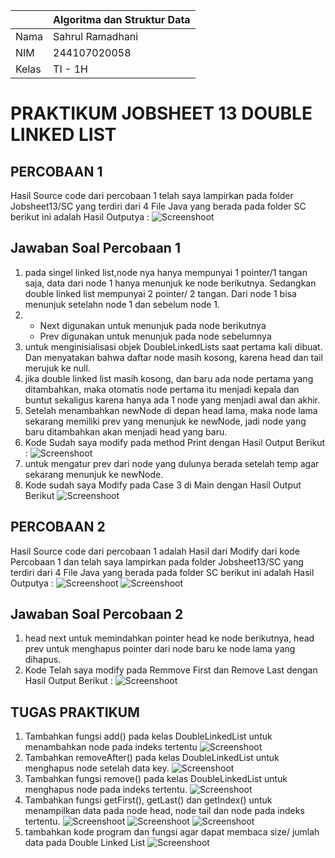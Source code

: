  |  | Algoritma dan Struktur Data |
|--|--|
| Nama |  Sahrul Ramadhani|
| NIM |  244107020058|
| Kelas | TI - 1H |

# PRAKTIKUM JOBSHEET 13 DOUBLE LINKED LIST

## PERCOBAAN 1
Hasil Source code dari percobaan 1 telah saya lampirkan pada folder Jobsheet13/SC yang terdiri dari 4 File Java yang berada pada folder SC berikut  ini adalah Hasil Outputya :
![Screenshoot](img/p1.png)

## Jawaban Soal Percobaan 1
1. pada singel linked list,node nya hanya mempunyai 1 pointer/1 tangan saja, data dari node 1 hanya menunjuk ke node berikutnya. Sedangkan double linked list mempunyai 2 pointer/ 2 tangan. Dari node 1 bisa menunjuk setelahn node 1 dan sebelum node 1. 
2. - Next digunakan untuk menunjuk pada node berikutnya 
   - Prev digunakan untuk menunjuk pada node sebelumnya
3. untuk menginisialisasi objek DoubleLinkedLists saat pertama kali dibuat. Dan menyatakan bahwa daftar node  masih kosong, karena head dan tail merujuk ke null.
4. jika double linked list masih kosong, dan baru ada node pertama yang ditambahkan, maka otomatis node pertama itu menjadi kepala dan buntut sekaligus karena hanya ada 1 node yang menjadi awal dan akhir. 
5. Setelah menambahkan newNode di depan head lama, maka node lama sekarang memiliki prev yang menunjuk ke newNode, jadi node yang baru ditambahkan akan menjadi head yang baru. 
6. Kode Sudah saya modify pada method Print dengan Hasil Output Berikut :
![Screenshoot](img/p1s6.png)
7. untuk mengatur prev dari node yang dulunya berada setelah temp agar sekarang menunjuk ke newNode.
8. Kode sudah saya Modify pada Case 3 di Main dengan Hasil Output Berikut
![Screenshoot](img/p1s8.png)

## PERCOBAAN 2
Hasil Source code dari percobaan 1 adalah Hasil dari Modify dari kode Percobaan 1 dan telah saya lampirkan pada folder Jobsheet13/SC yang terdiri dari 4 File Java yang berada pada folder SC berikut  ini adalah Hasil Outputya :
![Screenshoot](img/p2.png)
![Screenshoot](img/p2a.png)

## Jawaban Soal Percobaan 2
1. head next untuk memindahkan pointer head ke node berikutnya, head prev untuk menghapus pointer dari node baru ke node lama yang dihapus. 
2. Kode Telah saya modify pada Remmove First dan Remove Last dengan Hasil Output Berikut :
![Screenshoot](img/p2s2.png)


## TUGAS PRAKTIKUM
1. Tambahkan fungsi add() pada kelas DoubleLinkedList untuk menambahkan node pada indeks tertentu
![Screenshoot](img/s1.png)
2. Tambahkan removeAfter() pada kelas DoubleLinkedList untuk menghapus node setelah data key.
![Screenshoot](img/s2.png)
3. Tambahkan fungsi remove() pada kelas DoubleLinkedList untuk menghapus node pada indeks tertentu.
![Screenshoot](img/s3.png)
4. Tambahkan fungsi getFirst(), getLast() dan getIndex() untuk menampilkan data pada node head, node tail dan node pada indeks tertentu.
![Screenshoot](img/s4a.png)
![Screenshoot](img/s4b.png)
![Screenshoot](img/s4c.png)
5. tambahkan kode program dan fungsi agar dapat membaca size/ jumlah data pada Double Linked List
![Screenshoot](img/s5.png)
